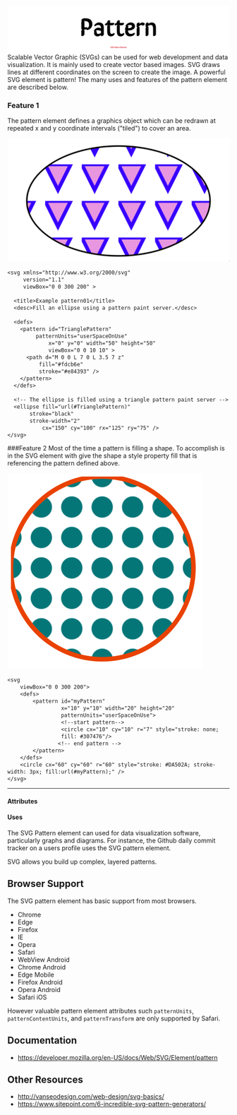 ![SVG Pattern Element](projectHeader.png "SVG Pattern Element")
Scalable Vector Graphic (SVGs) can be used for web development and data visualization. It is mainly used to create vector based images. SVG draws lines at different coordinates on the screen to create the image. A powerful SVG element is pattern! The many uses and features of the pattern element are described below.

### Feature 1
The pattern element defines a graphics object which can be redrawn at repeated x and y coordinate intervals ("tiled") to cover an area.

![SVG Pattern Element Feature 1](feature-1.png "Feature 1 Test")

    <svg xmlns="http://www.w3.org/2000/svg"
         version="1.1"
         viewBox="0 0 300 200" >

      <title>Example pattern01</title>
      <desc>Fill an ellipse using a pattern paint server.</desc>

      <defs>
        <pattern id="TrianglePattern"
             patternUnits="userSpaceOnUse"
                 x="0" y="0" width="50" height="50"
                 viewBox="0 0 10 10" >
          <path d="M 0 0 L 7 0 L 3.5 7 z"
              fill="#fdcb6e"
              stroke="#e84393" />
        </pattern>
      </defs>

      <!-- The ellipse is filled using a triangle pattern paint server -->
      <ellipse fill="url(#TrianglePattern)"
           stroke="black"
           stroke-width="2"
               cx="150" cy="100" rx="125" ry="75" />
    </svg>

###Feature 2
Most of the time a pattern is filling a shape. To
accomplish is in the SVG element with give the shape a style property fill
that is referencing the pattern defined above.

![SVG Pattern Element Feature 2](feature-2.png "Feature 2 Test")

    <svg
        viewBox="0 0 300 200">
        <defs>
            <pattern id="myPattern"
                     x="10" y="10" width="20" height="20"
                     patternUnits="userSpaceOnUse">
                     <!--start pattern-->
                     <circle cx="10" cy="10" r="7" style="stroke: none;
                     fill: #307476"/>
                    <!-- end pattern -->
            </pattern>
        </defs>
        <circle cx="60" cy="60" r="60" style="stroke: #DA502A; stroke-width: 3px; fill:url(#myPattern);" />
    </svg>
----
#### Attributes


#### Uses
The SVG Pattern element can used for data visualization software, particularly
graphs and diagrams. For instance, the Github daily commit tracker on a users profile
uses the SVG pattern element.

SVG allows you build up complex, layered patterns.

## Browser Support
The SVG pattern element has basic support from most browsers.
- Chrome
- Edge
- Firefox
- IE
- Opera
- Safari
- WebView Android
- Chrome Android
- Edge Mobile
- Firefox Android
- Opera Android
- Safari iOS

However valuable pattern element attributes such `patternUnits`, `patternContentUnits`, and `patternTransform` are only supported by Safari.

## Documentation
- https://developer.mozilla.org/en-US/docs/Web/SVG/Element/pattern

## Other Resources
- http://vanseodesign.com/web-design/svg-basics/
- https://www.sitepoint.com/6-incredible-svg-pattern-generators/
